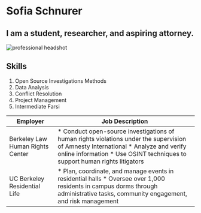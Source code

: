 # Sofia Schnurer
## I am a student, researcher, and aspiring attorney. 
![professional headshot](url)
## Skills
1. Open Source Investigations Methods
2. Data Analysis
3. Conflict Resolution
4. Project Management
5. Intermediate Farsi 

| Employer | Job Description |
| -------- | --------------- |
| Berkeley Law Human Rights Center | * Conduct open-source investigations of human rights violations under the supervision of Amnesty International * Analyze and verify online information * Use OSINT techniques to support human rights litigators |
| UC Berkeley Residential Life | * Plan, coordinate, and manage events in residential halls * Oversee over 1,000 residents in campus dorms through administrative tasks, community engagement, and risk management |
